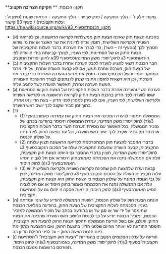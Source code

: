 **תקנון הכנסת: **
**חקיקה הצריכה תקציב**

מקור: חלק ז׳ - הליך החקיקה / פרק שביעי - הליך החקיקה – הוראות שונות (סימן א׳: עלות תקציבית) / סעיף 93
קישור: https://he.wikisource.org/wiki/תקנון_הכנסת#סעיף_93

 * (א) בהכינה הצעת חוק שאינה הצעת חוק ממשלתית לקריאה הראשונה, וכן לקריאה השנייה ולקריאה השלישית, תזמין ועדה לדיוניה את שר האוצר או את מי שהוא הסמיך לכך (בסעיף זה – השר), כדי לברר את הערכתו בדבר העלות התקציבית של הצעת החוק או של הסתייגות, לפי העניין, לצורך קביעתה בידי הוועדה לפי הוראותסעיף 3ג לחוק־יסוד: משק המדינהולפיסעיף 39א לחוק יסודות התקציב.
 * (ב) חבר הכנסת רשאי להציע לוועדה לקבל הערכה אחרת בדבר העלות התקציבית של הצעת חוק; הערכה אחרת תוגש, אם לא קבעה הוועדה אחרת, על ידי מרכז המחקר והמידע של הכנסת;הוועדה תזמין את מגיש ההערכה האחרת כדי לברר את הערכתו, וכן היא רשאית להזמין את מי שנתן לו נתונים לצורך ההערכה האמורה; הוגשה הערכה אחרת, תאפשר הוועדה לשר להגיב עליה.
 * (ג) הערכת השר והערכה אחרת בדבר העלות התקציבית של הצעת חוק או הסתייגות יוגשו לוועדה לפני הדיון בהכנת הצעת החוק לקריאה הראשונה או לקריאה השנייה ולקריאה השלישית, לפי העניין, ואם לא ניתן למסרן לפני הדיון – בעת הדיון או אחריו, בתוך זמן סביר שקצב לכך יושב ראש הוועדה.
 * (ד) 
   * (1) הממשלה תמסור לוועדה המכינה את הצעת החוק את עמדתה כאמורבסעיף 3ג(ד) לחוק־יסוד: משק המדינה; עמדת הממשלה תימסר בהודעה בכתב של מזכיר הממשלה, ככל האפשר עם מסירת הערכת השר בדבר העלות התקציבית או בתוך זמן סביר שקצב לכך יושב ראש הוועדה, וכל עוד הצעת החוק לא הונחה על שולחן הכנסת.
   * (2) בדברי ההסבר להצעת חוק המתפרסמת לקריאה הראשונה תצוין עלותה התקציבית; קבעה הוועדה שהעלות התקציבית עולה על הסכום הנקובבסעיף 3ג לחוק־יסוד: משק המדינה, תצוין בדברי ההסבר גם היותה הצעת חוק תקציבית, זולת אם הממשלה נתנה את הסכמתה כאמורבחוק היסודאו אם חל לגביה הסייג האמורבסעיף 3ג(ו) לחוק היסוד.
   * (3) קבעה ועדה שלהצעת חוק שהכינה לקריאה השנייה ולקריאה השלישית יש עלות תקציבית העולה על הסכום הנקובבסעיף 3ג לחוק־יסוד: משק המדינה, יצוין על גבי הנוסח המונח על שולחן הכנסת כי הצעת החוק היא הצעת חוק תקציבית, זולת אם הממשלה נתנה את הסכמתה כאמור בחוק היסוד או אם חל לגביה הסייג האמורבסעיף 3ג(ו) לחוק היסוד; הוראות פסקה זו יחולו גם על הסתייגות תקציבית.
 * (ה) הונחה הצעת חוק על שולחן הכנסת, רשאית הממשלה להודיע על שינוי עמדתה בעניין הסכמתה לעלות התקציבית של הצעת החוק, בהודעה במליאת הכנסת שתימסר על ידי שר או סגן שר או בהודעה בכתב של מזכיר הממשלה למזכיר הכנסת, ומזכיר הכנסת יודיע על כך לכנסת וליושב ראש הוועדה שהכינה את הצעת החוק; ואולם, אם בשל הודעת הממשלה תהפוך הצעת החוק להצעת חוק תקציבית, תימסר ההודעה לא יאוחר מהיום שלפני הדיון בהצעת החוק, ואם ההצבעה מתקיימת ביום הנחת הצעת החוק – עד לפני תחילת הדיון בה.
 * (ו) הודעה על עדכון הסכומים הנקובים בהגדרות ”הצעת חוק תקציבית“ ו”הסתייגות תקציבית“בסעיף 3ג(ד) לחוק־יסוד: משק המדינה, כאמורבסעיף 3ג(ה) לחוק היסוד, תפורסם ברשומות מטעם הכנסת.